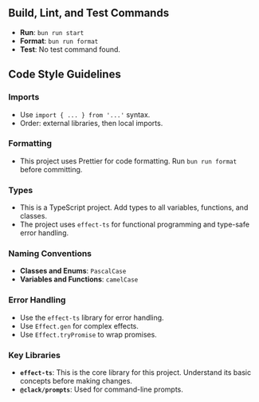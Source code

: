 ## Build, Lint, and Test Commands

- **Run**: `bun run start`
- **Format**: `bun run format`
- **Test**: No test command found.

## Code Style Guidelines

### Imports

- Use `import { ... } from '...'` syntax.
- Order: external libraries, then local imports.

### Formatting

- This project uses Prettier for code formatting. Run `bun run format` before
  committing.

### Types

- This is a TypeScript project. Add types to all variables, functions, and
  classes.
- The project uses `effect-ts` for functional programming and type-safe error
  handling.

### Naming Conventions

- **Classes and Enums**: `PascalCase`
- **Variables and Functions**: `camelCase`

### Error Handling

- Use the `effect-ts` library for error handling.
- Use `Effect.gen` for complex effects.
- Use `Effect.tryPromise` to wrap promises.

### Key Libraries

- **`effect-ts`**: This is the core library for this project. Understand its
  basic concepts before making changes.
- **`@clack/prompts`**: Used for command-line prompts.
